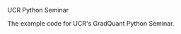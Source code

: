 <!--
#
# Copyright 2009-2013 by The Regents of the University of California
# Licensed under the Apache License, Version 2.0 (the "License");
# you may not use this file except in compliance with the License.
# you may obtain a copy of the License from
# 
#     http://www.apache.org/licenses/LICENSE-2.0
# 
# Unless required by applicable law or agreed to in writing, software
# distributed under the License is distributed on an "AS IS" BASIS,
# WITHOUT WARRANTIES OR CONDITIONS OF ANY KIND, either express or implied.
# See the License for the specific language governing permissions and
# limitations under the License.
#
-->

UCR Python Seminar
  
  The example code for UCR's GradQuant Python Seminar.
